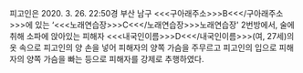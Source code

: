 피고인은 2020. 3. 26. 22:50경 부산 남구 <<<구아래주소>>>B<<</구아래주소>>>에 있는 ‘<<<노래연습장>>>C<<</노래연습장>>>노래연습장' 2번방에서, 술에 취해 소파에 앉아있는 피해자 <<<내국인이름>>>D<<</내국인이름>>>(여, 27세)의 옷 속으로 피고인의 양 손을 넣어 피해자의 양쪽 가슴을 주무르고 피고인의 입으로 피해자의 양쪽 가슴을 빠는 등으로 피해자를 강제로 추행하였다.